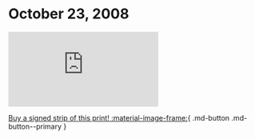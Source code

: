 # October 23, 2008

![](https://www.achewood.com/comic.php?date=10232008)

[Buy a signed strip of this print! :material-image-frame:](https://achewood-holiday-pop-up.myshopify.com/products/strip#10232008){ .md-button .md-button--primary }
